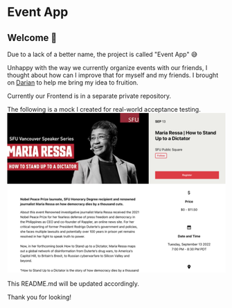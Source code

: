 # Event App 

## Welcome :wave:

Due to a lack of a better name, the project is called "Event App" :sweat_smile:

Unhappy with the way we currently organize events with our friends, I thought about how can I improve that for myself and my friends. I brought on [Darian](https://github.com/darianngo) to help me bring my idea to fruition.

Currently our Frontend is in a separate private repository.

The following is a mock I created for real-world acceptance testing. 
![](git-assets/mock-event-page.png)

This README.md will be updated accordingly.

Thank you for looking!
